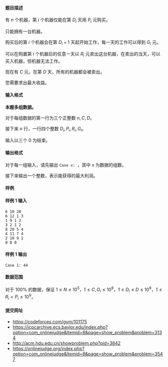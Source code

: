 #### 题目描述
有 $n$ 个机器，第 $i$ 个机器仅能在第 $D_i$ 天用 $P_i$ 元购买。

只能拥有一台机器。

购买后的第 $i$ 个机器会在第 $D_i+1$ 天起开始工作，每一天的工作可以得到 $G_i$ 元。

可以在购置第 $i$ 个机器后的任意一天以 $R_i$ 元卖出这台机器，在卖出的当天，可以买入机器，但机器无法工作。

现在有 $C$ 元，在第 $D$ 天，所有的机器都会被卖出。

您需要求出最大收益。
#### 输入格式
**本题多组数据。**

对于每组数据的第一行为三个正整数 $n,C,D$。

接下来 $n$ 行，一行四个整数 $D_i,P_i,R_i,G_i$。

输入以三个 $0$ 为结束。
#### 输出格式
对于每一组输入，请先输出 `Case x: `，其中 $x$ 为数据的组数。

接下来输出一个整数，表示能获得的最大利润。
#### 样例
#### 样例 1 输入
```
6 10 20
6 12 1 3
1 9 1 2
3 2 1 2
8 20 5 4
4 11 7 4
2 10 9 1
0 0 0
```
#### 样例 1 输出
```
Case 1: 44
```
#### 数据范围
对于 $100\%$ 的数据，保证 $1\le N\le 10^5$，$1\le C,G_i\le 10^9$，$1\le D_i\le D\le 10^9$，$1\le R_i<P_i\le 10^9$。
#### 提交网址
- https://codeforces.com/gym/101175
- https://icpcarchive.ecs.baylor.edu/index.php?option=com_onlinejudge&Itemid=8&page=show_problem&problem=3134
- http://acm.hdu.edu.cn/showproblem.php?pid=3842
- https://onlinejudge.org/index.php?option=com_onlinejudge&Itemid=8&page=show_problem&problem=3547
